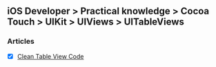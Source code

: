 ## iOS Developer > Practical knowledge > Cocoa Touch > UIKit > UIViews > UITableViews

### Articles
- [x] [Clean Table View Code](https://www.objc.io/issues/1-view-controllers/table-views/)


